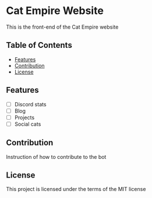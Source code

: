 # Cat Empire Website
This is the front-end of the Cat Empire website

## Table of Contents
- [Features](#features)
- [Contribution](#contribution)
- [License](#license)


## Features
- [ ] Discord stats
- [ ] Blog
- [ ] Projects
- [ ] Social cats

## Contribution
Instruction of how to contribute to the bot

## License
This project is licensed under the terms of the MIT license

